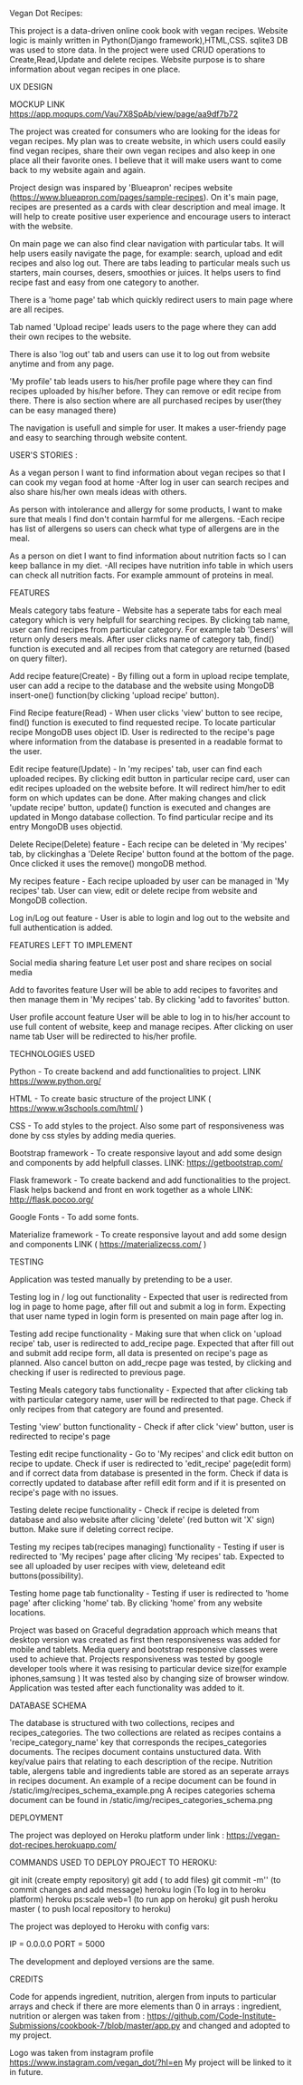 


Vegan Dot Recipes:

This project is a data-driven online cook book with vegan recipes. 
Website logic is mainly written in Python(Django framework),HTML,CSS.
sqlite3 DB was used to store data. In the project were used CRUD operations to Create,Read,Update and delete recipes.
Website purpose is to share information about vegan recipes in one place.


UX DESIGN


MOCKUP LINK https://app.moqups.com/Vau7X8SpAb/view/page/aa9df7b72

The project was created for consumers who are looking for the ideas for vegan recipes.
My plan was to create website, in which users could easily find vegan recipes, share their own vegan recipes and also keep in one place all their favorite ones.
I believe that it will make users want to come back to my website again and again.

Project design was inspared by 'Blueapron' recipes website (https://www.blueapron.com/pages/sample-recipes).
On it's main page, recipes are presented as a cards with clear description and meal image. 
It will help to create positive user experience and encourage users to interact with the website.

On main page we can also find clear navigation with particular tabs. It will help users easily navigate the page, for example: search, upload and edit recipes and also log out.
There are tabs leading to particular meals such us starters, main courses, desers, smoothies or juices. It helps users to find recipe fast and easy from one category to another.

There is a 'home page' tab which quickly redirect users to main page where are all recipes.

Tab named 'Upload recipe' leads users to the page where they can add their own recipes to the website.

There is also 'log out' tab and users can use it to log out from website anytime and from any page.

'My profile' tab leads users to his/her profile page where they can find recipes uploaded by his/her before. They can remove or edit recipe from there. 
There is also section where are all purchased recipes by user(they can be easy managed there)

The navigation is usefull and simple for user. It makes a user-friendy page and easy to searching through website content.


USER'S STORIES :

As a vegan person I want to find information about vegan recipes so that I can cook my vegan food at home
 -After log in user can search recipes and also share his/her own meals ideas with others.

As person with intolerance and allergy for some products, I want to make sure that meals I find don't contain harmful for me allergens.
 -Each recipe has list of allergens so users can check what type of allergens are in the meal.

As a person on diet I want to find information about nutrition facts so I can keep ballance in my diet.
 -All recipes have nutrition info table in which users can check all nutrition facts. For example ammount of proteins in meal.
 

FEATURES 

Meals category tabs feature - 
Website has a seperate tabs for each meal category which is very helpfull for searching recipes. 
By clicking tab name, user can find recipes from particular category.
For example tab 'Desers' will return only desers meals.
After user clicks name of category tab, find() function is executed and all recipes from that category are returned (based on query filter).


Add recipe feature(Create) - 
By filling out a form in upload recipe template, user can add a recipe to the database and the website using MongoDB insert-one() function(by clicking 'upload recipe' button). 


Find Recipe feature(Read) - 
When user clicks 'view' button to see recipe, find() function is executed to find requested recipe. To locate particular recipe MongoDB uses object ID. 
User is redirected to the recipe's page where information from the database is presented in a readable format to the user.


Edit recipe feature(Update) - 
In 'my recipes' tab, user can find each uploaded recipes. By clicking edit button in particular recipe card, user can edit recipes uploaded on the website before.
It will redirect him/her to edit form on which updates can be done. After making changes and click 'update recipe' button, update() function is executed and changes are updated in Mongo database collection. 
To find particular recipe and its entry MongoDB uses objectid.


Delete Recipe(Delete) feature - 
Each recipe can be deleted in 'My recipes' tab, by clickinghas a 'Delete Recipe' button found at the bottom of the page. Once clicked it uses the remove() mongoDB method.


My recipes feature - 
Each recipe uploaded by user can be managed in 'My recipes' tab. User can view, edit or delete recipe from website and MongoDB collection. 


Log in/Log out feature - 
User is able to login and log out to the website and full authentication is added.


FEATURES LEFT TO IMPLEMENT

Social media sharing feature
Let user post and share recipes on social media

Add to favorites feature
User will be able to add recipes to favorites and then manage them in 'My recipes' tab. By clicking 'add to favorites' button.

User profile account feature
User will be able to log in to his/her account to use full content of website, keep and manage recipes.
After clicking on user name tab User will be redirected to his/her profile.


TECHNOLOGIES USED

Python - To create backend and add functionalities to project. LINK https://www.python.org/

HTML - To create basic structure of the project LINK ( https://www.w3schools.com/html/ )

CSS - To add styles to the project. Also some part of responsiveness was done by css styles by adding media queries.

Bootstrap framework - To create responsive layout and add some design and components by add helpfull classes. LINK: https://getbootstrap.com/

Flask framework - To create backend and add functionalities to the project. Flask helps backend and front en work together as a whole LINK: http://flask.pocoo.org/

Google Fonts - To add some fonts.

Materialize framework  - To create responsive layout and add some design and components LINK ( https://materializecss.com/ )


TESTING


Application was tested manually by pretending to be a user.

Testing log in / log out functionality - Expected that user is redirected from log in page to home page, after fill out and submit a log in form.
Expecting that user name typed in login form is presented on main page after log in.


Testing add recipe functionality - Making sure that when click on 'upload recipe' tab, user is redirected to add_recipe page.
Expected that after fill out and submit add recipe form, all data is presented on recipe's page as planned. Also cancel button on add_recpe page was tested, by clicking and checking if user is redirected to previous page.


Testing Meals category tabs functionality - Expected that after clicking tab with particular category name, user will be redirected to that page.
Check if only recipes from that category are found and presented.


Testing 'view' button functionality - Check if after click 'view' button, user is redirected to recipe's page 


Testing edit recipe functionality - Go to 'My recipes' and click edit button on recipe to update. Check if user is redirected to 'edit_recipe' page(edit form) and if correct data from database is presented in the form.
Check if data is correctly updated to database after refill edit form and if it is presented on recipe's page with no issues.


Testing delete recipe functionality - Check if recipe is deleted from database and also website after clicing 'delete' (red button wit 'X' sign) button.
Make sure if deleting correct recipe.


Testing my recipes tab(recipes managing) functionality - Testing if user is redirected to 'My recipes' page after clicing 'My recipes' tab. 
Expected to see all uploaded by user recipes with view, deleteand edit buttons(possibility).


Testing home page tab functionality - Testing if user is redirected to 'home page' after clicking 'home' tab. By clicking 'home' from any website locations.

Project was based on Graceful degradation approach which means that desktop version was created as first then responsiveness was added for mobile and tablets. 
Media query and bootstrap responsive classes were used to achieve that. Projects responsiveness was tested by google developer tools where it was resising to particular device size(for example iphones,samsung ) 
It was tested also by changing size of browser window. Application was tested after each functionality was added to it.


DATABASE SCHEMA

The database is structured with two collections, recipes and recipes_categories. 
The two collections are related as recipes contains a 'recipe_category_name' key that corresponds the recipes_categories documents.
The recipes document contains unstuctured data. With key/value pairs that relating to each description of the recipe. 
Nutrition table, alergens table and ingredients table are stored as an seperate arrays in recipes document.
An example of a recipe document can be found in /static/img/recipes_schema_example.png
A recipes categories schema document can be found in /static/img/recipes_categories_schema.png

DEPLOYMENT

The project was deployed on Heroku platform under link : https://vegan-dot-recipes.herokuapp.com/

COMMANDS USED TO DEPLOY PROJECT TO HEROKU:

git init (create empty repository)
git add ( to add files)
git commit -m'' (to commit changes and add message)
heroku login (To log in to heroku platform)
heroku ps:scale web=1 (to run app on heroku)
git push heroku master ( to push local repository to heroku)

The project was deployed to Heroku with config vars:

IP = 0.0.0.0
PORT = 5000

The development and deployed versions are the same.

CREDITS

Code for appends ingredient, nutrition, alergen from inputs to particular arrays and
check if there are more elements than 0 in  arrays : ingredient, nutrition or alergen was taken from : https://github.com/Code-Institute-Submissions/cookbook-7/blob/master/app.py
and changed and adopted to my project.

Logo was taken from instagram profile https://www.instagram.com/vegan_dot/?hl=en My project will be linked to it in future.





